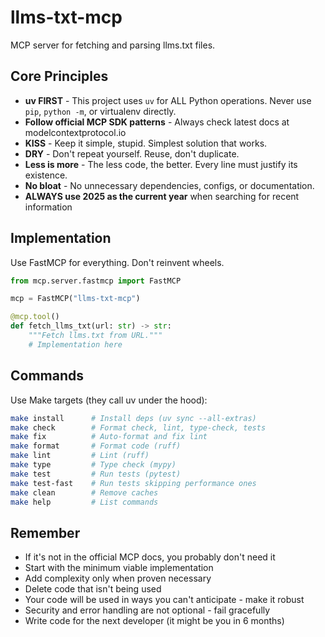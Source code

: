 # llms-txt-mcp

MCP server for fetching and parsing llms.txt files.

## Core Principles

- **uv FIRST** - This project uses `uv` for ALL Python operations. Never use `pip`, `python -m`, or virtualenv directly.
- **Follow official MCP SDK patterns** - Always check latest docs at modelcontextprotocol.io
- **KISS** - Keep it simple, stupid. Simplest solution that works.
- **DRY** - Don't repeat yourself. Reuse, don't duplicate.
- **Less is more** - The less code, the better. Every line must justify its existence.
- **No bloat** - No unnecessary dependencies, configs, or documentation.
- **ALWAYS use 2025 as the current year** when searching for recent information

## Implementation

Use FastMCP for everything. Don't reinvent wheels.

```python
from mcp.server.fastmcp import FastMCP

mcp = FastMCP("llms-txt-mcp")

@mcp.tool()
def fetch_llms_txt(url: str) -> str:
    """Fetch llms.txt from URL."""
    # Implementation here
```

## Commands

Use Make targets (they call uv under the hood):

```bash
make install      # Install deps (uv sync --all-extras)
make check        # Format check, lint, type-check, tests
make fix          # Auto-format and fix lint
make format       # Format code (ruff)
make lint         # Lint (ruff)
make type         # Type check (mypy)
make test         # Run tests (pytest)
make test-fast    # Run tests skipping performance ones
make clean        # Remove caches
make help         # List commands
```

## Remember

- If it's not in the official MCP docs, you probably don't need it
- Start with the minimum viable implementation
- Add complexity only when proven necessary
- Delete code that isn't being used
- Your code will be used in ways you can't anticipate - make it robust
- Security and error handling are not optional - fail gracefully
- Write code for the next developer (it might be you in 6 months)